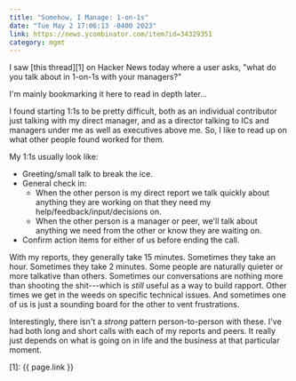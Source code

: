 ```yaml
---
title: "Somehow, I Manage: 1-on-1s"
date: "Tue May 2 17:06:13 -0400 2023"
link: https://news.ycombinator.com/item?id=34329351
category: mgmt
---
```


I saw [this thread][1] on Hacker News today where a user asks, "what do you
talk about in 1-on-1s with your managers?"

I'm mainly bookmarking it here to read in depth later...

I found starting 1:1s to be pretty difficult, both as an individual
contributor just talking with my direct manager, and as a director talking to
ICs and managers under me as well as executives above me. So, I like to read
up on what other people found worked for them.

My 1:1s usually look like:

- Greeting/small talk to break the ice.
- General check in:
    - When the other person is my direct report we talk quickly about anything
      they are working on that they need my help/feedback/input/decisions on.
    - When the other person is a manager or peer, we'll talk about anything
      we need from the other or know they are waiting on.
- Confirm action items for either of us before ending the call.

With my reports, they generally take 15 minutes. Sometimes they take an hour.
Sometimes they take 2 minutes. Some people are naturally quieter or more
talkative than others. Sometimes our conversations are nothing more than
shooting the shit---which is _still_ useful as a way to build rapport. Other
times we get in the weeds on specific technical issues. And sometimes one of
us is just a sounding board for the other to vent frustrations.

Interestingly, there isn't a _strong_ pattern person-to-person with these.
I've had both long and short calls with each of my reports and peers. It
really just depends on what is going on in life and the business at that
particular moment.

[1]: {{ page.link }}
